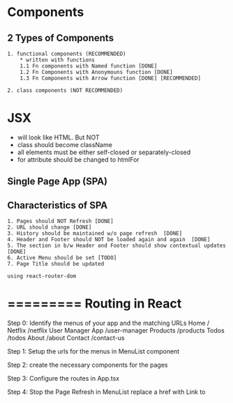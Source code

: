 

Components
=======
  2 Types of Components 
  ---------------
    1. functional components (RECOMMENDED)
        * written with functions 
        1.1 Fn components with Named function [DONE]
        1.2 Fn Components with Anonymouns function [DONE]
        1.3 Fn Components with Arrow function [DONE] [RECOMMENDED]

    2. class components (NOT RECOMMENDED)

JSX
====
  * will look like HTML. But NOT
  * class should become className 
  * all elements must be either self-closed or separately-closed 
  * for attribute should be changed to htmlFor


Single Page App (SPA)
-----
  Characteristics of SPA 
  -----------------------
    1. Pages should NOT Refresh [DONE]
    2. URL should change [DONE]
    3. History should be maintained w/o page refresh  [DONE]
    4. Header and Footer should NOT be loaded again and again  [DONE]
    5. The section in b/w Header and Footer should show contextual updates [DONE]
    6. Active Menu should be set [TODO]
    7. Page Title should be updated 

    using react-router-dom 


=========
Routing in React
===========
  Step 0: Identify the menus of your app and the matching URLs
    Home                    /
    Netflix                 /netflix
    User Manager App        /user-manager
    Products                /products
    Todos                   /todos
    About                   /about
    Contact                 /contact-us

  Step 1: Setup the urls for the menus in MenuList component

  Step 2: create the necessary components for the pages

  Step 3: Configure the routes in App.tsx 

  Step 4: Stop the Page Refresh in MenuList 
    replace a href with Link to 
    

